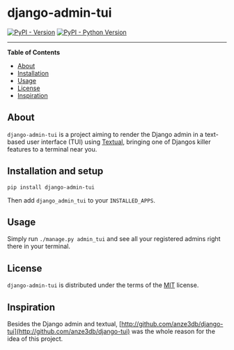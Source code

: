 # django-admin-tui

[![PyPI - Version](https://img.shields.io/pypi/v/django-admin-tui.svg)](https://pypi.org/project/django-admin-tui)
[![PyPI - Python Version](https://img.shields.io/pypi/pyversions/django-admin-tui.svg)](https://pypi.org/project/django-admin-tui)

-----

**Table of Contents**

- [About](#about)
- [Installation](#installation)
- [Usage](#usage)
- [License](#license)
- [Inspiration](#inspiration)

## About

`django-admin-tui` is a project aiming to render the Django admin in a text-based user interface (TUI)
using [Textual](https://textual.textualize.io/), bringing one of Djangos killer features to a terminal near you.

## Installation and setup

```console
pip install django-admin-tui
```

Then add `django_admin_tui` to your `INSTALLED_APPS`.

## Usage

Simply run `./manage.py admin_tui` and see all your registered admins right there in your terminal.

## License

`django-admin-tui` is distributed under the terms of the [MIT](https://spdx.org/licenses/MIT.html) license.

## Inspiration 

Besides the Django admin and textual, [http://github.com/anze3db/django-tui](http://github.com/anze3db/django-tui) was the whole reason for the idea of this project.